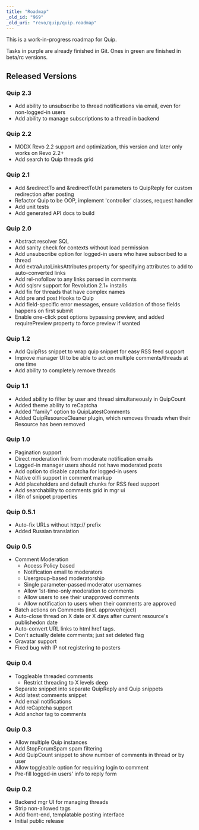 ```yaml
---
title: "Roadmap"
_old_id: "969"
_old_uri: "revo/quip/quip.roadmap"
---
```


This is a work-in-progress roadmap for Quip.

Tasks in purple are already finished in Git. Ones in green are finished in beta/rc versions.

## Released Versions

### Quip 2.3

- Add ability to unsubscribe to thread notifications via email, even for non-logged-in users
- Add ability to manage subscriptions to a thread in backend

### Quip 2.2

- MODX Revo 2.2 support and optimization, this version and later only works on Revo 2.2+
- Add search to Quip threads grid

### Quip 2.1

- Add &redirectTo and &redirectToUrl parameters to QuipReply for custom redirection after posting
- Refactor Quip to be OOP, implement 'controller' classes, request handler
- Add unit tests
- Add generated API docs to build

### Quip 2.0

- Abstract resolver SQL
- Add sanity check for contexts without load permission
- Add unsubscribe option for logged-in users who have subscribed to a thread
- Add extraAutoLinksAttributes property for specifying attributes to add to auto-converted links
- Add rel-nofollow to any links parsed in comments
- Add sqlsrv support for Revolution 2.1+ installs
- Add fix for threads that have complex names
- Add pre and post Hooks to Quip
- Add field-specific error messages, ensure validation of those fields happens on first submit
- Enable one-click post options bypassing preview, and added requirePreview property to force preview if wanted

### Quip 1.2

- Add QuipRss snippet to wrap quip snippet for easy RSS feed support
- Improve manager UI to be able to act on multiple comments/threads at one time
- Add ability to completely remove threads

### Quip 1.1

- Added ability to filter by user and thread simultaneously in QuipCount
- Added theme ability to reCaptcha
- Added "family" option to QuipLatestComments
- Added QuipResourceCleaner plugin, which removes threads when their Resource has been removed

### Quip 1.0

- Pagination support
- Direct moderation link from moderate notification emails
- Logged-in manager users should not have moderated posts
- Add option to disable captcha for logged-in users
- Native ol/li support in comment markup
- Add placeholders and default chunks for RSS feed support
- Add searchability to comments grid in mgr ui
- i18n of snippet properties

### Quip 0.5.1

- Auto-fix URLs without http:// prefix
- Added Russian translation

### Quip 0.5

- Comment Moderation 
  - Access Policy based
  - Notification email to moderators
  - Usergroup-based moderatorship
  - Single parameter-passed moderator usernames
  - Allow 1st-time-only moderation to comments
  - Allow users to see their unapproved comments
  - Allow notification to users when their comments are approved
- Batch actions on Comments (incl. approve/reject)
- Auto-close thread on X date or X days after current resource's publishedon date
- Auto-convert URL links to html href tags.
- Don't actually delete comments; just set deleted flag
- Gravatar support
- Fixed bug with IP not registering to posters

### Quip 0.4

- Toggleable threaded comments 
  - Restrict threading to X levels deep
- Separate snippet into separate QuipReply and Quip snippets
- Add latest comments snippet
- Add email notifications
- Add reCaptcha support
- Add anchor tag to comments

### Quip 0.3

- Allow multiple Quip instances
- Add StopForumSpam spam filtering
- Add QuipCount snippet to show number of comments in thread or by user
- Allow toggleable option for requiring login to comment
- Pre-fill logged-in users' info to reply form

### Quip 0.2

- Backend mgr UI for managing threads
- Strip non-allowed tags
- Add front-end, templatable posting interface
- Initial public release